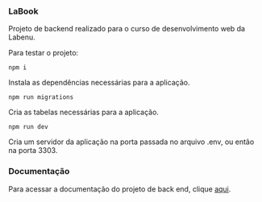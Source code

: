 ### LaBook

Projeto de backend realizado para o curso de desenvolvimento web da Labenu.

Para testar o projeto:

    npm i

Instala as dependências necessárias para a aplicação.
    
    npm run migrations

Cria as tabelas necessárias para a aplicação.

    npm run dev

Cria um servidor da aplicação na porta passada no arquivo .env, ou então na porta 3303.

### Documentação

Para acessar a documentação do projeto de back end, clique [aqui](https://documenter.getpostman.com/view/17590830/UVXdPz6a).